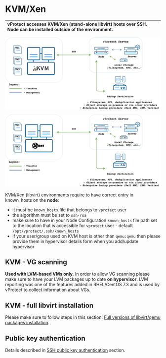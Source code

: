 # KVM/Xen

| vProtect accesses KVM/Xen \(stand-alone libvirt\) hosts over SSH. Node can be installed outside of the environment. |
| :--- |


![](../../../.gitbook/assets/deployment-vprotect-kvm-ssh-transfer.png)

![](../../../.gitbook/assets/deployment-vprotect-xen-ssh-transfer.png)

KVM/Xen \(libvirt\) environments require to have correct entry in known\_hosts on the **node**:

* it must be `known_hosts` file that belongs to `vprotect` user
* the algorithm must be set to `ssh-rsa`
* make sure to have in your Node Configuration `known_hosts` file path set to the location that is accessible for `vprotect` user - default `/opt/vprotect/.ssh/known_hosts`
* if your user/group used on KVM host is other than `qemu:qemu` then please provide them in hypervisor details form when you add/update hypervisor

## KVM - VG scanning

**Used with LVM-based VMs only.** In order to allow VG scanning please make sure to have your LVM packages up to date **on hypervisor**. LVM reporting was one of the features added in RHEL/CentOS 7.3 and is used by vProtect to collect information about VGs.

## KVM - full libvirt installation

Please make sure to follow steps in this section: [Full versions of libvirt/qemu packages installation](../../common-tasks/full-versions-of-libvirt-qemu-packages-installation.md).

## Public key authentication

Details described in [SSH public key authentication](../../common-tasks/ssh-public-key-authentication.md) section.

